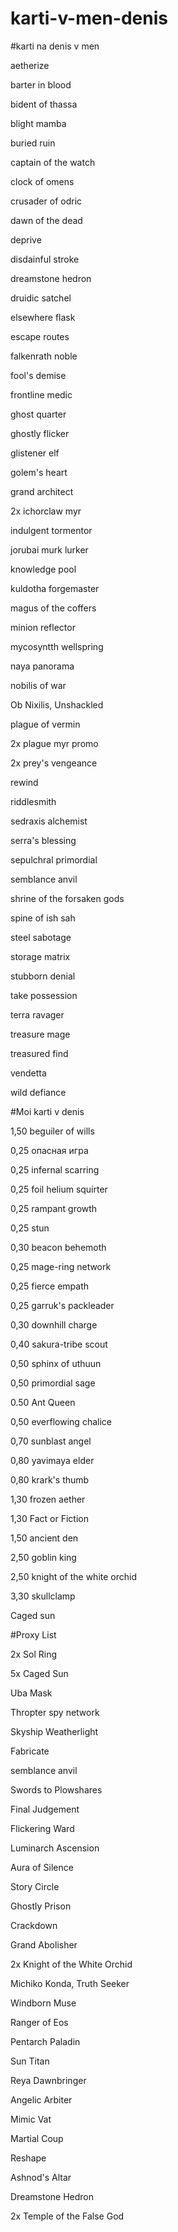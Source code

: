 # karti-v-men-denis
#karti na denis v men

  aetherize
  
  barter in blood
  
  bident of thassa
  
  blight mamba
  
  buried ruin

  captain of the watch

  clock of omens

  crusader of odric

  dawn of the dead

  deprive

  disdainful stroke

  dreamstone hedron

  druidic satchel

  elsewhere flask

  escape routes

  falkenrath noble

  fool's demise

  frontline medic

  ghost quarter

  ghostly flicker

  glistener elf

  golem's heart

  grand architect

  2x ichorclaw myr

  indulgent tormentor

  jorubai murk lurker

  knowledge pool

  kuldotha forgemaster

  magus of the coffers

  minion reflector

  mycosyntth wellspring

  naya panorama

  nobilis of war

  Ob Nixilis, Unshackled

  plague of vermin

  2x plague myr promo

  2x prey's vengeance

  rewind

  riddlesmith

  sedraxis alchemist

  serra's blessing

  sepulchral primordial

  semblance anvil

  shrine of the forsaken gods

  spine of ish sah

  steel sabotage

  storage matrix

  stubborn denial

  take possession

  terra ravager

  treasure mage

  treasured find

  vendetta

  wild defiance


#Moi karti v denis


  1,50 beguiler of wills

  0,25 опасная игра

  0,25 infernal scarring

  0,25 foil helium squirter

  0,25 rampant growth

  0,25 stun

  0,30 beacon behemoth 

  0,25 mage-ring network

  0,25 fierce empath

  0,25 garruk's packleader

  0,30 downhill charge

  0,40 sakura-tribe scout

  0,50 sphinx of uthuun

  0,50 primordial sage

  0.50 Ant Queen 

  0,50 everflowing chalice

  0,70 sunblast angel

  0,80 yavimaya elder

  0,80 krark's thumb

  1,30 frozen aether

  1,30 Fact or Fiction

  1,50 ancient den

  2,50 goblin king

  2,50 knight of the white orchid

  3,30 skullclamp

  Caged sun
  
  
  
  
#Proxy List

2x Sol Ring

5x Caged Sun

Uba Mask

Thropter spy network

Skyship Weatherlight 

Fabricate

semblance anvil

Swords to Plowshares

Final Judgement 

Flickering Ward 

Luminarch Ascension 

Aura of Silence

Story Circle 

 Ghostly Prison
 
 Crackdown
 
 Grand Abolisher
 
 2x Knight of the White Orchid
 
 Michiko Konda, Truth Seeker
 
 Windborn Muse
 
 Ranger of Eos
 
 Pentarch Paladin 
 
  Sun Titan
  
  Reya Dawnbringer 
  
  Angelic Arbiter
  
  Mimic Vat 

Martial Coup 

Reshape

Ashnod's Altar

Dreamstone Hedron 

2x Temple of the False God
